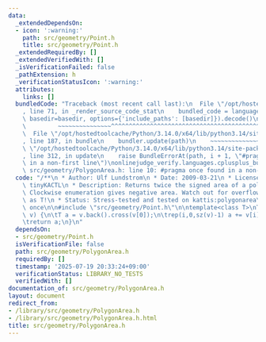 ```yaml
---
data:
  _extendedDependsOn:
  - icon: ':warning:'
    path: src/geometry/Point.h
    title: src/geometry/Point.h
  _extendedRequiredBy: []
  _extendedVerifiedWith: []
  _isVerificationFailed: false
  _pathExtension: h
  _verificationStatusIcon: ':warning:'
  attributes:
    links: []
  bundledCode: "Traceback (most recent call last):\n  File \"/opt/hostedtoolcache/Python/3.14.0/x64/lib/python3.14/site-packages/onlinejudge_verify/documentation/build.py\"\
    , line 71, in _render_source_code_stat\n    bundled_code = language.bundle(stat.path,\
    \ basedir=basedir, options={'include_paths': [basedir]}).decode()\n          \
    \         ~~~~~~~~~~~~~~~^^^^^^^^^^^^^^^^^^^^^^^^^^^^^^^^^^^^^^^^^^^^^^^^^^^^^^^^^^^^^^^^^^\n\
    \  File \"/opt/hostedtoolcache/Python/3.14.0/x64/lib/python3.14/site-packages/onlinejudge_verify/languages/cplusplus.py\"\
    , line 187, in bundle\n    bundler.update(path)\n    ~~~~~~~~~~~~~~^^^^^^\n  File\
    \ \"/opt/hostedtoolcache/Python/3.14.0/x64/lib/python3.14/site-packages/onlinejudge_verify/languages/cplusplus_bundle.py\"\
    , line 312, in update\n    raise BundleErrorAt(path, i + 1, \"#pragma once found\
    \ in a non-first line\")\nonlinejudge_verify.languages.cplusplus_bundle.BundleErrorAt:\
    \ src/geometry/PolygonArea.h: line 10: #pragma once found in a non-first line\n"
  code: "/**\n * Author: Ulf Lundstrom\n * Date: 2009-03-21\n * License: CC0\n * Source:\
    \ tinyKACTL\n * Description: Returns twice the signed area of a polygon.\n * \
    \ Clockwise enumeration gives negative area. Watch out for overflow if using int\
    \ as T!\n * Status: Stress-tested and tested on kattis:polygonarea\n */\n#pragma\
    \ once\n\n#include \"src/geometry/Point.h\"\n\ntemplate<class T>\nT polygonArea2(vector<Point<T>>&\
    \ v) {\n\tT a = v.back().cross(v[0]);\n\trep(i,0,sz(v)-1) a += v[i].cross(v[i+1]);\n\
    \treturn a;\n}\n"
  dependsOn:
  - src/geometry/Point.h
  isVerificationFile: false
  path: src/geometry/PolygonArea.h
  requiredBy: []
  timestamp: '2025-07-19 20:33:24+09:00'
  verificationStatus: LIBRARY_NO_TESTS
  verifiedWith: []
documentation_of: src/geometry/PolygonArea.h
layout: document
redirect_from:
- /library/src/geometry/PolygonArea.h
- /library/src/geometry/PolygonArea.h.html
title: src/geometry/PolygonArea.h
---
```

